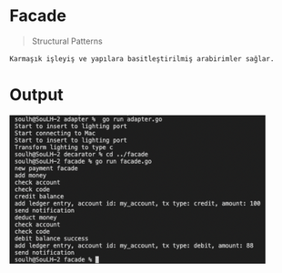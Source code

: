 

# Facade 

>Structural Patterns

```
Karmaşık işleyiş ve yapılara basitleştirilmiş arabirimler sağlar.
```

# Output
<p>
    <img src="./img/output.png"  style="width:450px;" alt="Observer">

</p>